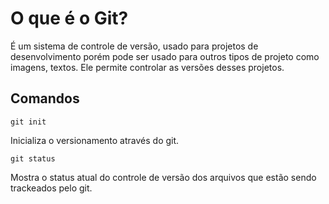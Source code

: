 # O que é o Git?
É um sistema de controle de versão, usado para projetos de desenvolvimento porém pode ser usado para outros tipos de projeto como imagens, textos. Ele permite controlar as versões desses projetos.

## Comandos
```git init```

Inicializa o versionamento através do git.


```git status```

Mostra o status atual do controle de versão dos arquivos que estão sendo trackeados pelo git.